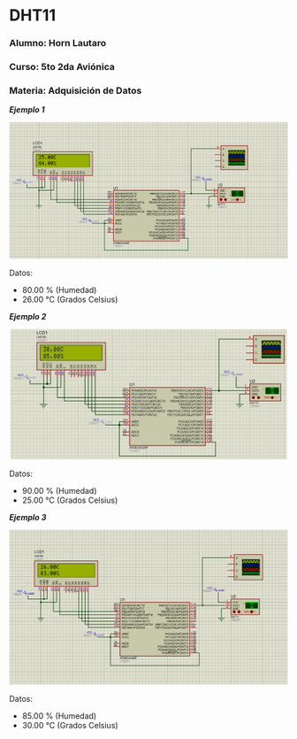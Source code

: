 # DHT11

### Alumno: Horn Lautaro

### Curso: 5to 2da Aviónica

### Materia: Adquisición de Datos

***Ejemplo 1***

<img src="./img1.png">


Datos:

- 80.00 % (Humedad)
- 26.00 °C (Grados Celsius)


***Ejemplo 2***

<img src="./img2.png">


Datos:

- 90.00 % (Humedad)
- 25.00 °C (Grados Celsius)

***Ejemplo 3***

<img src="./img3.png">


Datos:

- 85.00 % (Humedad)
- 30.00 °C (Grados Celsius)
